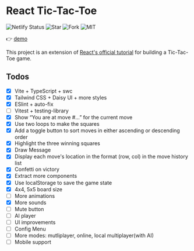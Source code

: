 # React Tic-Tac-Toe

![Netlify Status](https://api.netlify.com/api/v1/badges/1222e0e3-1731-4005-88f4-6071aee9eed4/deploy-status)
![Star](https://img.shields.io/github/stars/mancuoj/react-tic-tac-toe?style=flat)
![Fork](https://img.shields.io/github/forks/mancuoj/react-tic-tac-toe?style=flat)
![MIT](https://img.shields.io/github/license/mancuoj/react-tic-tac-toe?style=flat)

👉 [demo](https://mancuoj-ttt.netlify.app)

This project is an extension of [React's official tutorial](https://react.dev/learn/tutorial-tic-tac-toe) for building a Tic-Tac-Toe game.

## Todos

- [x] Vite + TypeScript + swc
- [x] Tailwind CSS + Daisy UI + more styles
- [x] ESlint + auto-fix
- [ ] Vitest + testing-library
- [x] Show “You are at move #…” for the current move
- [x] Use two loops to make the squares
- [x] Add a toggle button to sort moves in either ascending or descending order
- [x] Highlight the three winning squares
- [x] Draw Message
- [x] Display each move's location in the format (row, col) in the move history list
- [x] Confetti on victory
- [x] Extract more components
- [x] Use localStorage to save the game state
- [x] 4x4, 5x5 board size
- [ ] More animations
- [x] More sounds 
- [ ] Mute button
- [ ] AI player
- [ ] UI improvements
- [ ] Config Menu
- [ ] More modes: mutliplayer, online, local multiplayer(with AI)
- [ ] Mobile support